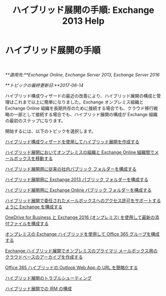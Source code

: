 ﻿---
title: 'ハイブリッド展開の手順: Exchange 2013 Help'
TOCTitle: ハイブリッド展開の手順
ms:assetid: cbbe558d-1ae2-49ed-bd97-2013349fef35
ms:mtpsurl: https://technet.microsoft.com/ja-jp/library/JJ200788(v=EXCHG.150)
ms:contentKeyID: 48267604
ms.date: 05/22/2018
mtps_version: v=EXCHG.150
ms.translationtype: MT
---

# ハイブリッド展開の手順

 

_**適用先:**Exchange Online, Exchange Server 2013, Exchange Server 2016_

_**トピックの最終更新日:**2017-06-14_

ハイブリッド構成ウィザードの最近の改善により、ハイブリッド展開の構成と管理はこれまで以上に簡単になりました。Exchange オンプレミス組織と Exchange Online 組織を長期共存のために接続する場合でも、クラウド移行戦略の一部として接続する場合でも、ハイブリッド展開の構成が Exchange 組織の最初のステップになります。

開始するには、以下のトピックを選択します。

[ハイブリッド構成ウィザードを使用してハイブリッド展開を作成する](create-a-hybrid-deployment-with-the-hybrid-configuration-wizard-exchange-2013-help.md)

[ハイブリッド展開においてオンプレミスの組織と Exchange Online 組織間でメールボックスを移動する](move-mailboxes-between-on-premises-and-exchange-online-organizations-in-hybrid-deployments-exchange-2013-help.md)

[ハイブリッド展開用に従来の社内パブリック フォルダーを構成する](configure-legacy-on-premises-public-folders-for-a-hybrid-deployment-exchange-2013-help.md)

[ハイブリッド展開用に Exchange 2013 パブリック フォルダーを構成する](configure-exchange-2013-public-folders-for-a-hybrid-deployment-exchange-2013-help.md)

[ハイブリッド展開用に Exchange Online パブリック フォルダーを構成する](configure-exchange-online-public-folders-for-a-hybrid-deployment-exchange-2013-help.md)

[ハイブリッド展開で委任されたメールボックスへのアクセス許可をサポートするように Exchange を構成する](configure-exchange-to-support-delegated-mailbox-permissions-in-a-hybrid-deployment-exchange-2013-help.md)

[OneDrive for Business と Exchange 2016 (オンプレミス) を使用して最新の添付ファイルを構成する](configure-document-collaboration-with-onedrive-for-business-and-exchange-2016-on-premises-exchange-2013-help.md)

[オンプレミスの Exchange ハイブリッドを使用して Office 365 グループを構成する](configure-office-365-groups-with-on-premises-exchange-hybrid-exchange-2013-help.md)

[Exchange ハイブリッド展開でオンプレミスのプライマリ メールボックス用のクラウドベースのアーカイブを作成する](create-a-cloud-based-archive-for-an-on-premises-primary-mailbox-in-an-exchange-hybrid-deployment-exchange-online-help.md)

[Office 365 ハイブリッドの Outlook Web App の URL を簡略化する](simplify-the-outlook-web-app-url-for-office-365-hybrid-exchange-2013-help.md)

[ハイブリッド展開のトラブルシューティング](troubleshoot-a-hybrid-deployment-exchange-2013-help.md)

[ハイブリッド展開での IRM の構成](irm-in-exchange-hybrid-deployments-exchange-2013-help.md)

